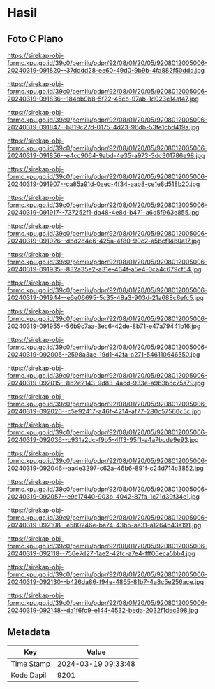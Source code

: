 # Hasil

## Foto C Plano

https://sirekap-obj-formc.kpu.go.id/39c0/pemilu/pdpr/92/08/01/20/05/9208012005006-20240319-091820--37dddd28-ee60-49d0-9b9b-4fa882f50ddd.jpg

https://sirekap-obj-formc.kpu.go.id/39c0/pemilu/pdpr/92/08/01/20/05/9208012005006-20240319-091836--184bb9b8-5f22-45cb-97ab-1d023e14af47.jpg

https://sirekap-obj-formc.kpu.go.id/39c0/pemilu/pdpr/92/08/01/20/05/9208012005006-20240319-091847--b819c27d-0175-4d23-96db-53fe1cbd419a.jpg

https://sirekap-obj-formc.kpu.go.id/39c0/pemilu/pdpr/92/08/01/20/05/9208012005006-20240319-091856--e4cc9064-9abd-4e35-a973-3dc301786e98.jpg

https://sirekap-obj-formc.kpu.go.id/39c0/pemilu/pdpr/92/08/01/20/05/9208012005006-20240319-091907--ca85a91d-0aec-4f34-aab8-ce1e8d518b20.jpg

https://sirekap-obj-formc.kpu.go.id/39c0/pemilu/pdpr/92/08/01/20/05/9208012005006-20240319-091917--737252f1-da48-4e8d-b471-a6d5f963e855.jpg

https://sirekap-obj-formc.kpu.go.id/39c0/pemilu/pdpr/92/08/01/20/05/9208012005006-20240319-091926--dbd2d4e6-425a-4f80-90c2-a5bcf14b0a17.jpg

https://sirekap-obj-formc.kpu.go.id/39c0/pemilu/pdpr/92/08/01/20/05/9208012005006-20240319-091935--832a35e2-a31e-464f-a5e4-0ca4c679cf54.jpg

https://sirekap-obj-formc.kpu.go.id/39c0/pemilu/pdpr/92/08/01/20/05/9208012005006-20240319-091944--e6e06695-5c35-48a3-903d-21a688c6efc5.jpg

https://sirekap-obj-formc.kpu.go.id/39c0/pemilu/pdpr/92/08/01/20/05/9208012005006-20240319-091955--56b9c7aa-3ec6-42de-8b71-e47a79441b16.jpg

https://sirekap-obj-formc.kpu.go.id/39c0/pemilu/pdpr/92/08/01/20/05/9208012005006-20240319-092005--2598a3ae-19d1-42fa-a271-546110646550.jpg

https://sirekap-obj-formc.kpu.go.id/39c0/pemilu/pdpr/92/08/01/20/05/9208012005006-20240319-092015--8b2e2143-9d83-4acd-933e-a9b3bcc75a79.jpg

https://sirekap-obj-formc.kpu.go.id/39c0/pemilu/pdpr/92/08/01/20/05/9208012005006-20240319-092026--c5e92417-a46f-4214-af77-280c57560c5c.jpg

https://sirekap-obj-formc.kpu.go.id/39c0/pemilu/pdpr/92/08/01/20/05/9208012005006-20240319-092036--c931a2dc-f9b5-4ff3-95f1-a4a7bcde9e93.jpg

https://sirekap-obj-formc.kpu.go.id/39c0/pemilu/pdpr/92/08/01/20/05/9208012005006-20240319-092046--aa4e3297-c62a-46b6-891f-c24d714c3852.jpg

https://sirekap-obj-formc.kpu.go.id/39c0/pemilu/pdpr/92/08/01/20/05/9208012005006-20240319-092057--e9c17440-903b-4042-87fa-1c71d39f34e1.jpg

https://sirekap-obj-formc.kpu.go.id/39c0/pemilu/pdpr/92/08/01/20/05/9208012005006-20240319-092108--e580246e-ba74-43b5-ae31-a1264b43a191.jpg

https://sirekap-obj-formc.kpu.go.id/39c0/pemilu/pdpr/92/08/01/20/05/9208012005006-20240319-092118--756e7d27-1ae2-42fc-a7e4-fff06eca5bb4.jpg

https://sirekap-obj-formc.kpu.go.id/39c0/pemilu/pdpr/92/08/01/20/05/9208012005006-20240319-092130--b426da86-f94e-4865-81b7-4a8c5e256ace.jpg

https://sirekap-obj-formc.kpu.go.id/39c0/pemilu/pdpr/92/08/01/20/05/9208012005006-20240319-092148--da1f6fc9-e144-4532-beda-2032f1dec398.jpg


## Metadata

| Key        | Value               |
| ---------- | ------------------- |
| Time Stamp | 2024-03-19 09:33:48 |
| Kode Dapil | 9201                |



